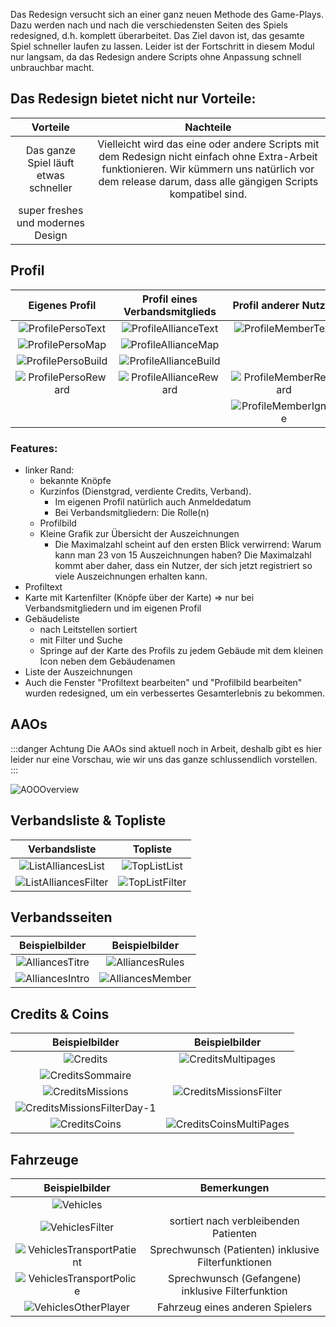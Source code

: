 Das Redesign versucht sich an einer ganz neuen Methode des Game-Plays. Dazu werden nach und nach die verschiedensten
Seiten des Spiels redesigned, d.h. komplett überarbeitet. Das Ziel davon ist, das gesamte Spiel schneller laufen zu
lassen. Leider ist der Fortschritt in diesem Modul nur langsam, da das Redesign andere Scripts ohne Anpassung schnell
unbrauchbar macht.

## Das Redesign bietet nicht nur Vorteile:

|               Vorteile                |                                                                                                 Nachteile                                                                                                 |
|:-------------------------------------:|:---------------------------------------------------------------------------------------------------------------------------------------------------------------------------------------------------------:|
| Das ganze Spiel läuft etwas schneller | Vielleicht wird das eine oder andere Scripts mit dem Redesign nicht einfach ohne Extra-Arbeit funktionieren. Wir kümmern uns natürlich vor dem release darum, dass alle gängigen Scripts kompatibel sind. |
|   super freshes und modernes Design   |                                                                                                                                                                                                           |

## Profil

|                 Eigenes Profil                  |            Profil eines Verbandsmitglieds             |               Profil anderer Nutzer               |
|:-----------------------------------------------:|:-----------------------------------------------------:|:-------------------------------------------------:|
|   ![ProfilePersoText](Profile/Perso/Text.png)   |   ![ProfileAllianceText](Profile/Alliance/Text.png)   |   ![ProfileMemberText](Profile/Member/Text.png)   |
|    ![ProfilePersoMap](Profile/Perso/Map.png)    |    ![ProfileAllianceMap](Profile/Alliance/Map.png)    |                                                   |
|  ![ProfilePersoBuild](Profile/Perso/Build.png)  |  ![ProfileAllianceBuild](Profile/Alliance/Build.png)  |                                                   |
| ![ProfilePersoReward](Profile/Perso/Reward.png) | ![ProfileAllianceReward](Profile/Alliance/Reward.png) | ![ProfileMemberReward](Profile/Member/Reward.png) |
|                                                 |                                                       | ![ProfileMemberIgnore](Profile/Member/Ignore.png) |

### Features:

* linker Rand:
    * bekannte Knöpfe
    * Kurzinfos (Dienstgrad, verdiente Credits, Verband).
        * Im eigenen Profil natürlich auch Anmeldedatum
        * Bei Verbandsmitgliedern: Die Rolle(n)
    * Profilbild
    * Kleine Grafik zur Übersicht der Auszeichnungen
        * Die Maximalzahl scheint auf den ersten Blick verwirrend: Warum kann man 23 von 15 Auszeichnungen haben? Die
          Maximalzahl kommt aber daher, dass ein Nutzer, der sich jetzt registriert so viele Auszeichnungen erhalten
          kann.
* Profiltext
* Karte mit Kartenfilter (Knöpfe über der Karte) ⇒ nur bei Verbandsmitgliedern und im eigenen Profil
* Gebäudeliste
    * nach Leitstellen sortiert
    * mit Filter und Suche
    * Springe auf der Karte des Profils zu jedem Gebäude mit dem kleinen Icon neben dem Gebäudenamen
* Liste der Auszeichnungen
* Auch die Fenster "Profiltext bearbeiten" und "Profilbild bearbeiten" wurden redesigned, um ein verbessertes
  Gesamterlebnis zu bekommen.

## AAOs

:::danger Achtung
Die AAOs sind aktuell noch in Arbeit, deshalb gibt es hier leider nur eine Vorschau, wie wir uns das
ganze schlussendlich vorstellen.
:::

![AOOOverview](AOO/Overview.png)

## Verbandsliste & Topliste

|                  Verbandsliste                   |               Topliste               |
|:------------------------------------------------:|:------------------------------------:|
|   ![ListAlliancesList](ListAlliances/List.png)   |   ![TopListList](TopList/List.png)   | 
| ![ListAlliancesFilter](ListAlliances/Filter.png) | ![TopListFilter](TopList/Filter.png) | 

## Verbandsseiten

|             Beispielbilder             |              Beispielbilder              |
|:--------------------------------------:|:----------------------------------------:|
| ![AlliancesTitre](Alliances/Titre.png) |  ![AlliancesRules](Alliances/Rules.png)  | 
| ![AlliancesIntro](Alliances/Intro.png) | ![AlliancesMember](Alliances/Member.png) | 

## Credits & Coins

|                         Beispielbilder                         |                     Beispielbilder                     |
|:--------------------------------------------------------------:|:------------------------------------------------------:|
|                ![Credits](Credits/Credits.png)                 |  ![CreditsMultipages](Credits/CreditsMultiPages.png)   | 
|            ![CreditsSommaire](Credits/Sommaire.png)            |                                                        | 
|            ![CreditsMissions](Credits/Missions.png)            |  ![CreditsMissionsFilter](Credits/MissionsFilter.png)  | 
| ![CreditsMissionsFilterDay-1](Credits/MissionsFilterDay-1.png) |                                                        | 
|               ![CreditsCoins](Credits/Coins.png)               | ![CreditsCoinsMultiPages](Credits/CoinsMultiPages.png) |

## Fahrzeuge

|                       Beispielbilder                       |                     Bemerkungen                     |
|:----------------------------------------------------------:|:---------------------------------------------------:|
|             ![Vehicles](Vehicles/Vehicle.png)              |                                                     |
|           ![VehiclesFilter](Vehicles/Filter.png)           |        sortiert nach verbleibenden Patienten        |
| ![VehiclesTransportPatient](Vehicles/TransportPatient.png) | Sprechwunsch (Patienten) inklusive Filterfunktionen |
|  ![VehiclesTransportPolice](Vehicles/TransportPolice.png)  |  Sprechwunsch (Gefangene) inklusive Filterfunktion  |
|      ![VehiclesOtherPlayer](Vehicles/OtherPlayer.png)      |           Fahrzeug eines anderen Spielers           |
